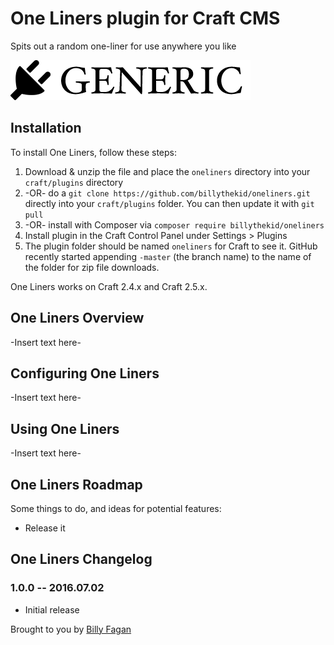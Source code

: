 # One Liners plugin for Craft CMS

Spits out a random one-liner for use anywhere you like

![Screenshot](resources/screenshots/plugin_logo.png)

## Installation

To install One Liners, follow these steps:

1. Download & unzip the file and place the `oneliners` directory into your `craft/plugins` directory
2.  -OR- do a `git clone https://github.com/billythekid/oneliners.git` directly into your `craft/plugins` folder.  You can then update it with `git pull`
3.  -OR- install with Composer via `composer require billythekid/oneliners`
4. Install plugin in the Craft Control Panel under Settings > Plugins
5. The plugin folder should be named `oneliners` for Craft to see it.  GitHub recently started appending `-master` (the branch name) to the name of the folder for zip file downloads.

One Liners works on Craft 2.4.x and Craft 2.5.x.

## One Liners Overview

-Insert text here-

## Configuring One Liners

-Insert text here-

## Using One Liners

-Insert text here-

## One Liners Roadmap

Some things to do, and ideas for potential features:

* Release it

## One Liners Changelog

### 1.0.0 -- 2016.07.02

* Initial release

Brought to you by [Billy Fagan](https://billyfagan.co.uk)
